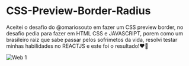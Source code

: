 # CSS-Preview-Border-Radius

 Aceitei o desafio do @omariosouto em fazer um CSS preview border, no desafio pedia para fazer em HTML CSS e JAVASCRIPT, porem como um brasileiro raiz que sabe passar pelos sofrimetos da vida, resolvi testar minhas habilidades no REACTJS e este foi o resultado!❤🤞
 

![Web 1]()
